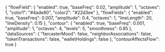 {
  "flowField": {
    "enabled": true,
    "baseFreq": 0.02,
    "amplitude": 1,
    "octaves": 1,
    "color1": "#4ade80",
    "color2": "#22d3ee"
  },
  "flowFields": {
    "enabled": true,
    "baseFreq": 0.007,
    "amplitude": 0.4,
    "octaves": 1,
    "lineLength": 20,
    "lineDensity": 0.15
  },
  "contour": {
    "enabled": true,
    "baseFreq": 0.001,
    "amplitude": 1,
    "octaves": 4,
    "levels": 5,
    "smoothness": 0.85
  },
  "dataSources": {
    "farcasterMood": false,
    "neighborAssociations": false,
    "tokenTransactions": false,
    "walletHoldings": false
  },
  "contourAffectsFlow": true
}

